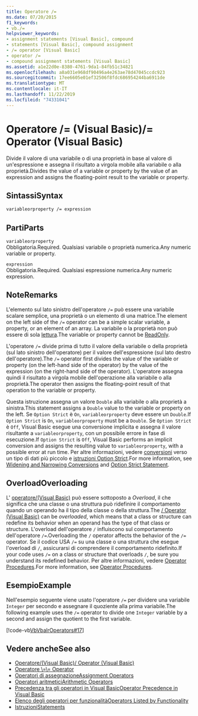 ```yaml
---
title: Operatore /=
ms.date: 07/20/2015
f1_keywords:
- vb./=
helpviewer_keywords:
- assignment statements [Visual Basic], compound
- statements [Visual Basic], compound assignment
- /= operator [Visual Basic]
- operator /=
- compound assignment statements [Visual Basic]
ms.assetid: a1e22d0e-8380-4761-9da1-84fb51c34821
ms.openlocfilehash: a8a031e968df90496a4e263ae78d47045ccdc923
ms.sourcegitcommit: 17ee6605e01ef32506f8fdc686954244ba6911de
ms.translationtype: MT
ms.contentlocale: it-IT
ms.lasthandoff: 11/22/2019
ms.locfileid: "74331041"
---
```

# <a name="-operator-visual-basic"></a><span data-ttu-id="f6a71-102">Operatore /= (Visual Basic)</span><span class="sxs-lookup"><span data-stu-id="f6a71-102">/= Operator (Visual Basic)</span></span>
<span data-ttu-id="f6a71-103">Divide il valore di una variabile o di una proprietà in base al valore di un'espressione e assegna il risultato a virgola mobile alla variabile o alla proprietà.</span><span class="sxs-lookup"><span data-stu-id="f6a71-103">Divides the value of a variable or property by the value of an expression and assigns the floating-point result to the variable or property.</span></span>  
  
## <a name="syntax"></a><span data-ttu-id="f6a71-104">Sintassi</span><span class="sxs-lookup"><span data-stu-id="f6a71-104">Syntax</span></span>  
  
```vb  
variableorproperty /= expression  
```  
  
## <a name="parts"></a><span data-ttu-id="f6a71-105">Parti</span><span class="sxs-lookup"><span data-stu-id="f6a71-105">Parts</span></span>  
 `variableorproperty`  
 <span data-ttu-id="f6a71-106">Obbligatoria.</span><span class="sxs-lookup"><span data-stu-id="f6a71-106">Required.</span></span> <span data-ttu-id="f6a71-107">Qualsiasi variabile o proprietà numerica.</span><span class="sxs-lookup"><span data-stu-id="f6a71-107">Any numeric variable or property.</span></span>  
  
 `expression`  
 <span data-ttu-id="f6a71-108">Obbligatoria.</span><span class="sxs-lookup"><span data-stu-id="f6a71-108">Required.</span></span> <span data-ttu-id="f6a71-109">Qualsiasi espressione numerica.</span><span class="sxs-lookup"><span data-stu-id="f6a71-109">Any numeric expression.</span></span>  
  
## <a name="remarks"></a><span data-ttu-id="f6a71-110">Note</span><span class="sxs-lookup"><span data-stu-id="f6a71-110">Remarks</span></span>  
 <span data-ttu-id="f6a71-111">L'elemento sul lato sinistro dell'operatore `/=` può essere una variabile scalare semplice, una proprietà o un elemento di una matrice.</span><span class="sxs-lookup"><span data-stu-id="f6a71-111">The element on the left side of the `/=` operator can be a simple scalar variable, a property, or an element of an array.</span></span> <span data-ttu-id="f6a71-112">La variabile o la proprietà non può essere di sola [lettura](../../../visual-basic/language-reference/modifiers/readonly.md).</span><span class="sxs-lookup"><span data-stu-id="f6a71-112">The variable or property cannot be [ReadOnly](../../../visual-basic/language-reference/modifiers/readonly.md).</span></span>  
  
 <span data-ttu-id="f6a71-113">L'operatore `/=` divide prima di tutto il valore della variabile o della proprietà (sul lato sinistro dell'operatore) per il valore dell'espressione (sul lato destro dell'operatore).</span><span class="sxs-lookup"><span data-stu-id="f6a71-113">The `/=` operator first divides the value of the variable or property (on the left-hand side of the operator) by the value of the expression (on the right-hand side of the operator).</span></span> <span data-ttu-id="f6a71-114">L'operatore assegna quindi il risultato a virgola mobile dell'operazione alla variabile o alla proprietà.</span><span class="sxs-lookup"><span data-stu-id="f6a71-114">The operator then assigns the floating-point result of that operation to the variable or property.</span></span>  
  
 <span data-ttu-id="f6a71-115">Questa istruzione assegna un valore `Double` alla variabile o alla proprietà a sinistra.</span><span class="sxs-lookup"><span data-stu-id="f6a71-115">This statement assigns a `Double` value to the variable or property on the left.</span></span> <span data-ttu-id="f6a71-116">Se `Option Strict` è `On`, `variableorproperty` deve essere un `Double`.</span><span class="sxs-lookup"><span data-stu-id="f6a71-116">If `Option Strict` is `On`, `variableorproperty` must be a `Double`.</span></span> <span data-ttu-id="f6a71-117">Se `Option Strict` è `Off`, Visual Basic esegue una conversione implicita e assegna il valore risultante a `variableorproperty`, con un possibile errore in fase di esecuzione.</span><span class="sxs-lookup"><span data-stu-id="f6a71-117">If `Option Strict` is `Off`, Visual Basic performs an implicit conversion and assigns the resulting value to `variableorproperty`, with a possible error at run time.</span></span> <span data-ttu-id="f6a71-118">Per altre informazioni, vedere [conversioni](../../../visual-basic/programming-guide/language-features/data-types/widening-and-narrowing-conversions.md) verso un tipo di dati più piccolo e [istruzioni Option Strict](../../../visual-basic/language-reference/statements/option-strict-statement.md).</span><span class="sxs-lookup"><span data-stu-id="f6a71-118">For more information, see [Widening and Narrowing Conversions](../../../visual-basic/programming-guide/language-features/data-types/widening-and-narrowing-conversions.md) and [Option Strict Statement](../../../visual-basic/language-reference/statements/option-strict-statement.md).</span></span>  
  
## <a name="overloading"></a><span data-ttu-id="f6a71-119">Overload</span><span class="sxs-lookup"><span data-stu-id="f6a71-119">Overloading</span></span>  
 <span data-ttu-id="f6a71-120">L' [operatore/(Visual Basic)](../../../visual-basic/language-reference/operators/floating-point-division-operator.md) può essere sottoposto a *Overload*, il che significa che una classe o una struttura può ridefinire il comportamento quando un operando ha il tipo della classe o della struttura.</span><span class="sxs-lookup"><span data-stu-id="f6a71-120">The [/ Operator (Visual Basic)](../../../visual-basic/language-reference/operators/floating-point-division-operator.md) can be *overloaded*, which means that a class or structure can redefine its behavior when an operand has the type of that class or structure.</span></span> <span data-ttu-id="f6a71-121">L'overload dell'operatore `/` influiscono sul comportamento dell'operatore `/=`.</span><span class="sxs-lookup"><span data-stu-id="f6a71-121">Overloading the `/` operator affects the behavior of the `/=` operator.</span></span> <span data-ttu-id="f6a71-122">Se il codice USA `/=` su una classe o una struttura che esegue l'overload di `/`, assicurarsi di comprendere il comportamento ridefinito.</span><span class="sxs-lookup"><span data-stu-id="f6a71-122">If your code uses `/=` on a class or structure that overloads `/`, be sure you understand its redefined behavior.</span></span> <span data-ttu-id="f6a71-123">Per altre informazioni, vedere [Operator Procedures](../../../visual-basic/programming-guide/language-features/procedures/operator-procedures.md).</span><span class="sxs-lookup"><span data-stu-id="f6a71-123">For more information, see [Operator Procedures](../../../visual-basic/programming-guide/language-features/procedures/operator-procedures.md).</span></span>  
  
## <a name="example"></a><span data-ttu-id="f6a71-124">Esempio</span><span class="sxs-lookup"><span data-stu-id="f6a71-124">Example</span></span>  
 <span data-ttu-id="f6a71-125">Nell'esempio seguente viene usato l'operatore `/=` per dividere una variabile `Integer` per secondo e assegnare il quoziente alla prima variabile.</span><span class="sxs-lookup"><span data-stu-id="f6a71-125">The following example uses the `/=` operator to divide one `Integer` variable by a second and assign the quotient to the first variable.</span></span>  
  
 [!code-vb[VbVbalrOperators#17](~/samples/snippets/visualbasic/VS_Snippets_VBCSharp/VbVbalrOperators/VB/Class1.vb#17)]  
  
## <a name="see-also"></a><span data-ttu-id="f6a71-126">Vedere anche</span><span class="sxs-lookup"><span data-stu-id="f6a71-126">See also</span></span>

- [<span data-ttu-id="f6a71-127">Operatore/(Visual Basic)</span><span class="sxs-lookup"><span data-stu-id="f6a71-127">/ Operator (Visual Basic)</span></span>](../../../visual-basic/language-reference/operators/floating-point-division-operator.md)
- [<span data-ttu-id="f6a71-128">Operatore \\=</span><span class="sxs-lookup"><span data-stu-id="f6a71-128">\\= Operator</span></span>](../../../visual-basic/language-reference/operators/integer-division-assignment-operator.md)
- [<span data-ttu-id="f6a71-129">Operatori di assegnazione</span><span class="sxs-lookup"><span data-stu-id="f6a71-129">Assignment Operators</span></span>](../../../visual-basic/language-reference/operators/assignment-operators.md)
- [<span data-ttu-id="f6a71-130">Operatori aritmetici</span><span class="sxs-lookup"><span data-stu-id="f6a71-130">Arithmetic Operators</span></span>](../../../visual-basic/language-reference/operators/arithmetic-operators.md)
- [<span data-ttu-id="f6a71-131">Precedenza tra gli operatori in Visual Basic</span><span class="sxs-lookup"><span data-stu-id="f6a71-131">Operator Precedence in Visual Basic</span></span>](../../../visual-basic/language-reference/operators/operator-precedence.md)
- [<span data-ttu-id="f6a71-132">Elenco degli operatori per funzionalità</span><span class="sxs-lookup"><span data-stu-id="f6a71-132">Operators Listed by Functionality</span></span>](../../../visual-basic/language-reference/operators/operators-listed-by-functionality.md)
- [<span data-ttu-id="f6a71-133">Istruzioni</span><span class="sxs-lookup"><span data-stu-id="f6a71-133">Statements</span></span>](../../../visual-basic/programming-guide/language-features/statements.md)
